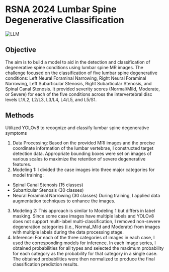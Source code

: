 # RSNA 2024 Lumbar Spine Degenerative Classification

![LLM](https://github.com/user-attachments/assets/be8f32cc-da26-4866-9d14-caf121cc2192)

## Objective
The aim is to build a model to aid in the detection and classification of degenerative spine conditions using lumbar spine MR images.
The challenge focused on the classification of five lumbar spine degenerative conditions: Left Neural Foraminal Narrowing, Right Neural Foraminal Narrowing, Left Subarticular Stenosis, Right Subarticular Stenosis, and Spinal Canal Stenosis. It provided severity scores (Normal/Mild, Moderate, or Severe) for each of the five conditions across the intervertebral disc levels L1/L2, L2/L3, L3/L4, L4/L5, and L5/S1.

## Methods
Utilized YOLOv8 to recognize and classify lumbar spine degenerative symptoms
1.	Data Processing: Based on the provided MRI images and the precise coordinate information of the lumbar vertebrae, I constructed target detection data. Appropriate bounding boxes were set on images of various scales to maximize the retention of severe degenerative features.
2.	Modeling 1: I divided the case images into three major categories for model training:
- Spinal Canal Stenosis (15 classes)
-	Subarticular Stenosis (30 classes)
-	Neural Foraminal Narrowing (30 classes)
During training, I applied data augmentation techniques to enhance the images.
3.	Modeling 2: This approach is similar to Modeling 1 but differs in label masking. Since some case images have multiple labels and YOLOv8 does not support multi-label multi-classification, I removed non-severe degeneration categories (i.e., Normal_Mild and Moderate) from images with multiple labels during the data processing stage. 
4.	Inference: For each of the three categories of images in each case, I used the corresponding models for inference. In each image series, I obtained probabilities for all types and selected the maximum probability for each category as the probability for that category in a single case. The obtained probabilities were then normalized to produce the final classification prediction results.

